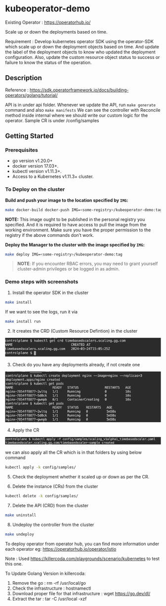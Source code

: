 # kubeoperator-demo

Existing Operator : https://operatorhub.io/

Scale up or down the deployments based on time.

Requirement : Develop kubernetes operator SDK using the operator-SDK which scale up or down the deployment objects based on time.
And update the label of the deployment objects to know who updated the deployment configuration.
Also, update the custom resource object status to success or failure to know the status of the operation.

## Description

Reference : https://sdk.operatorframework.io/docs/building-operators/golang/tutorial/

API is in under api folder. Whenever we update the API, run `make generate` command and also `make manifests`
We can see the controller with Reconcile method inside internal where we should write our custom logic for the operator.
Sample CR is under /config/samples

## Getting Started
### Prerequisites
- go version v1.20.0+
- docker version 17.03+.
- kubectl version v1.11.3+.
- Access to a Kubernetes v1.11.3+ cluster.

### To Deploy on the cluster
**Build and push your image to the location specified by `IMG`:**

```sh
make docker-build docker-push IMG=<some-registry>/kubeoperator-demo:tag
```

**NOTE:** This image ought to be published in the personal registry you specified. 
And it is required to have access to pull the image from the working environment. 
Make sure you have the proper permission to the registry if the above commands don’t work.

**Deploy the Manager to the cluster with the image specified by `IMG`:**

```sh
make deploy IMG=<some-registry>/kubeoperator-demo:tag
```

> **NOTE**: If you encounter RBAC errors, you may need to grant yourself cluster-admin 
privileges or be logged in as admin.


### Demo steps with screenshots

1. Install the operator SDK in the cluster

```sh
make install
```

If we want to see the logs, run it via 

```sh
make install run
```

2. It creates the CRD (Custom Resource Defintion) in the cluster

![img.png](docs/images/img.png)

3. Check do you have any deployments already, if not create one

![img_1.png](docs/images/img_1.png)

4. Apply the CR

![img_2.png](docs/images/img_2.png)

we can also apply all the CR which is in that folders by using below command

```sh
kubectl apply -k config/samples/
```


5. Check the deployment whether it scaled up or down as per the CR.

6. Delete the instance (CRs) from the cluster

```sh
kubectl delete -k config/samples/
```

7. Delete the API (CRD) from the cluster

```sh
make uninstall
```

8. Undeploy the controller from the cluster

```sh
make undeploy
```

To deploy operator from operator hub, you can find more information under each operator
eg: https://operatorhub.io/operator/istio


Note : Used https://killercoda.com/playgrounds/scenario/kubernetes to test this one.

To Update Golang Version in killercoda:
1. Remove the go : rm -rf /usr/local/go 
2. Check the infrastructure : hostnamectl
3. Download proper file for that infrastructure : wget https://go.dev/dl/<file name>
4. Extract the tar : tar -C /usr/local -xzf <file-name>

